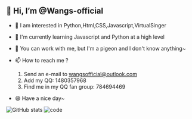 ## 👋 Hi, I’m @Wangs-official
- 👀 I am interested in Python,Html,CSS,Javascript,VirtualSinger 
- 🌱 I'm currently learning Javascript and Python at a high level
- 💞️ You can work with me, but I'm a pigeon and I don't know anything~
- 📫 How to reach me ?
  1. Send an e-mail to wangsofficial@outlook.com
  2. Add my QQ: 1480357968
  3. Find me in my QQ fan group: 784694469

- 😄 Have a nice day~

![GitHub stats](https://github-readme-stats.vercel.app/api?username=wangs-official)
![code](https://github-readme-stats.vercel.app/api/top-langs/?username=wangs-official)
